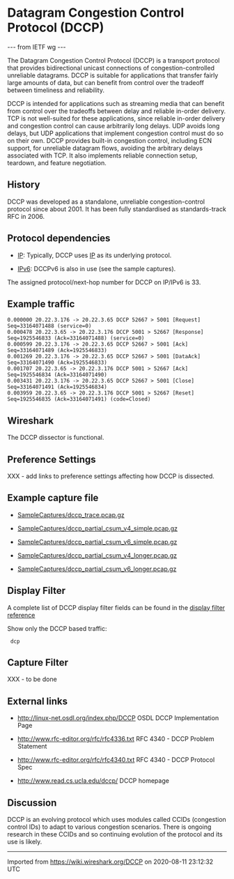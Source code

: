 # Datagram Congestion Control Protocol (DCCP)

\--- from IETF wg ---

The Datagram Congestion Control Protocol (DCCP) is a transport protocol that provides bidirectional unicast connections of congestion-controlled unreliable datagrams. DCCP is suitable for applications that transfer fairly large amounts of data, but can benefit from control over the tradeoff between timeliness and reliability.

DCCP is intended for applications such as streaming media that can benefit from control over the tradeoffs between delay and reliable in-order delivery. TCP is not well-suited for these applications, since reliable in-order delivery and congestion control can cause arbitrarily long delays. UDP avoids long delays, but UDP applications that implement congestion control must do so on their own. DCCP provides built-in congestion control, including ECN support, for unreliable datagram flows, avoiding the arbitrary delays associated with TCP. It also implements reliable connection setup, teardown, and feature negotiation.

## History

DCCP was developed as a standalone, unreliable congestion-control protocol since about 2001. It has been fully standardised as standards-track RFC in 2006.

## Protocol dependencies

  - [IP](/IP): Typically, DCCP uses [IP](/IP) as its underlying protocol.

  - [IPv6](/IPv6): DCCPv6 is also in use (see the sample captures).

The assigned protocol/next-hop number for DCCP on IP/IPv6 is 33.

## Example traffic

    0.000000 20.22.3.176 -> 20.22.3.65 DCCP 52667 > 5001 [Request] Seq=33164071488 (service=0)
    0.000478 20.22.3.65 -> 20.22.3.176 DCCP 5001 > 52667 [Response] Seq=1925546833 (Ack=33164071488) (service=0)
    0.000599 20.22.3.176 -> 20.22.3.65 DCCP 52667 > 5001 [Ack] Seq=33164071489 (Ack=1925546833)
    0.001269 20.22.3.176 -> 20.22.3.65 DCCP 52667 > 5001 [DataAck] Seq=33164071490 (Ack=1925546833)
    0.001707 20.22.3.65 -> 20.22.3.176 DCCP 5001 > 52667 [Ack] Seq=1925546834 (Ack=33164071490)
    0.003431 20.22.3.176 -> 20.22.3.65 DCCP 52667 > 5001 [Close] Seq=33164071491 (Ack=1925546834)
    0.003959 20.22.3.65 -> 20.22.3.176 DCCP 5001 > 52667 [Reset] Seq=1925546835 (Ack=33164071491) (code=Closed)

## Wireshark

The DCCP dissector is functional.

## Preference Settings

XXX - add links to preference settings affecting how DCCP is dissected.

## Example capture file

  - [SampleCaptures/dccp\_trace.pcap.gz](uploads/__moin_import__/attachments/SampleCaptures/dccp_trace.pcap.gz)

  - [SampleCaptures/dccp\_partial\_csum\_v4\_simple.pcap.gz](uploads/__moin_import__/attachments/SampleCaptures/dccp_partial_csum_v4_simple.pcap.gz)

  - [SampleCaptures/dccp\_partial\_csum\_v6\_simple.pcap.gz](uploads/__moin_import__/attachments/SampleCaptures/dccp_partial_csum_v6_simple.pcap.gz)

  - [SampleCaptures/dccp\_partial\_csum\_v4\_longer.pcap.gz](uploads/__moin_import__/attachments/SampleCaptures/dccp_partial_csum_v4_longer.pcap.gz)

  - [SampleCaptures/dccp\_partial\_csum\_v6\_longer.pcap.gz](uploads/__moin_import__/attachments/SampleCaptures/dccp_partial_csum_v6_longer.pcap.gz)

## Display Filter

A complete list of DCCP display filter fields can be found in the [display filter reference](http://www.wireshark.org/docs/dfref/d/dcp.html)

Show only the DCCP based traffic:

``` 
 dcp 
```

## Capture Filter

XXX - to be done

## External links

  - <http://linux-net.osdl.org/index.php/DCCP> OSDL DCCP Implementation Page

  - <http://www.rfc-editor.org/rfc/rfc4336.txt> RFC 4340 - DCCP Problem Statement

  - <http://www.rfc-editor.org/rfc/rfc4340.txt> RFC 4340 - DCCP Protocol Spec

  - <http://www.read.cs.ucla.edu/dccp/> DCCP homepage

## Discussion

DCCP is an evolving protocol which uses modules called CCIDs (congestion control IDs) to adapt to various congestion scenarios. There is ongoing research in these CCIDs and so continuing evolution of the protocol and its use is likely.

---

Imported from https://wiki.wireshark.org/DCCP on 2020-08-11 23:12:32 UTC
